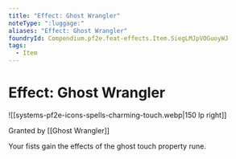 ```yaml
---
title: "Effect: Ghost Wrangler"
noteType: ":luggage:"
aliases: "Effect: Ghost Wrangler"
foundryId: Compendium.pf2e.feat-effects.Item.SiegLMJpVOGuoyWJ
tags:
  - Item
---
```


# Effect: Ghost Wrangler
![[systems-pf2e-icons-spells-charming-touch.webp|150 lp right]]

Granted by [[Ghost Wrangler]]

Your fists gain the effects of the ghost touch property rune.
